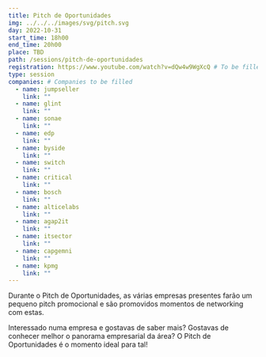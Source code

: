 ```yaml
---
title: Pitch de Oportunidades
img: ../../../images/svg/pitch.svg
day: 2022-10-31
start_time: 18h00
end_time: 20h00
place: TBD
path: /sessions/pitch-de-oportunidades
registration: https://www.youtube.com/watch?v=dQw4w9WgXcQ # To be filled
type: session
companies: # Companies to be filled
  - name: jumpseller
    link: ""
  - name: glint
    link: ""
  - name: sonae
    link: ""
  - name: edp
    link: ""
  - name: byside
    link: ""
  - name: switch
    link: ""
  - name: critical
    link: ""
  - name: bosch
    link: ""
  - name: alticelabs
    link: ""
  - name: agap2it
    link: ""
  - name: itsector
    link: ""
  - name: capgemni
    link: ""
  - name: kpmg
    link: ""
---
```


Durante o Pitch de Oportunidades, as várias empresas presentes farão um pequeno pitch promocional e são promovidos momentos de networking com estas.

Interessado numa empresa e gostavas de saber mais? Gostavas de conhecer melhor o panorama empresarial da área? O Pitch de Oportunidades é o momento ideal para tal!
